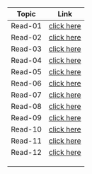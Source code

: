 | **Topic** | **Link** |
| ----- | ----- |
|Read-01 |[click here](https://ahmadabuzeid1997.github.io/reading-notes/class-01) |
| Read-02 | [click here](https://ahmadabuzeid1997.github.io/reading-notes/class-01/read-02) |
|Read-03 |[click here](https://ahmadabuzeid1997.github.io/reading-notes/class-03/read-03) |
|Read-04 | [click here](https://ahmadabuzeid1997.github.io/reading-notes/class-04/read-04)|
|Read-05 |[click here](https://ahmadabuzeid1997.github.io/reading-notes/class-05/read-05) |
|Read-06 |[click here](https://ahmadabuzeid1997.github.io/reading-notes/read-06) |
|Read-07|[click here](https://ahmadabuzeid1997.github.io/reading-notes/read-07) |
|Read-08 |[click here](https://ahmadabuzeid1997.github.io/reading-notes/read-08) |
|Read-09 |[click here](https://ahmadabuzeid1997.github.io/reading-notes/read-9) |
|Read-10 |[click here](https://ahmadabuzeid1997.github.io/reading-notes/read-10) |
|Read-11 |[click here](https://ahmadabuzeid1997.github.io/reading-notes/read-11) |
|Read-12 |[click here](https://ahmadabuzeid1997.github.io/reading-notes/read-12) |
| | |
| | |
| | |

